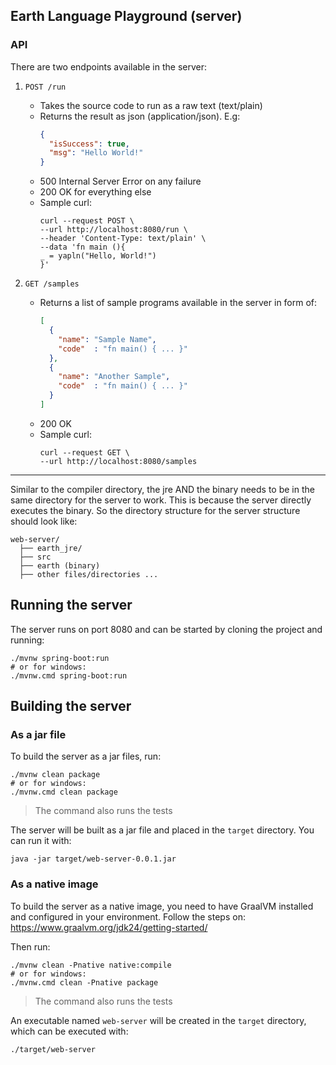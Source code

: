 ## Earth Language Playground (server)

### API

There are two endpoints available in the server:

1. `POST /run`
    - Takes the source code to run as a raw text (text/plain)
    - Returns the result as json (application/json). E.g:
      ```json
      {
        "isSuccess": true,
        "msg": "Hello World!"
      }
      ```
    - 500 Internal Server Error on any failure
    - 200 OK for everything else
    - Sample curl:
      ```shell
      curl --request POST \
      --url http://localhost:8080/run \
      --header 'Content-Type: text/plain' \
      --data 'fn main (){
      _ = yapln("Hello, World!")
      }'
      ```

2. `GET /samples`
    - Returns a list of sample programs available in the server in form of:
      ```json
      [
        {
          "name": "Sample Name",
          "code"  : "fn main() { ... }"
        },
        {
          "name": "Another Sample",
          "code"  : "fn main() { ... }"
        }
      ]
      ```
    - 200 OK
    - Sample curl:
      ```shell
      curl --request GET \
      --url http://localhost:8080/samples
      ```

---

Similar to the compiler directory, the jre AND the binary needs to be in
the same directory for the server to work. This is because the server
directly executes the binary. So the directory structure for the server
structure should look like:

```
web-server/
  ├── earth_jre/
  ├── src
  ├── earth (binary)
  ├── other files/directories ...
```

## Running the server

The server runs on port 8080 and can be started by cloning the project and
running:

```shell
./mvnw spring-boot:run
# or for windows:
./mvnw.cmd spring-boot:run
```

## Building the server

### As a jar file

To build the server as a jar files, run:

```shell
./mvnw clean package
# or for windows:
./mvnw.cmd clean package
```

> The command also runs the tests

The server will be built as a jar file and placed in the `target` directory.
You can run it with:

```shell
java -jar target/web-server-0.0.1.jar
```

### As a native image

To build the server as a native image, you need to have GraalVM installed and
configured in your environment. Follow the steps
on: https://www.graalvm.org/jdk24/getting-started/

Then run:

```shell
./mvnw clean -Pnative native:compile
# or for windows:
./mvnw.cmd clean -Pnative package
```

> The command also runs the tests

An executable named `web-server` will be created in the `target` directory,
which can be executed with:

```shell
./target/web-server
```